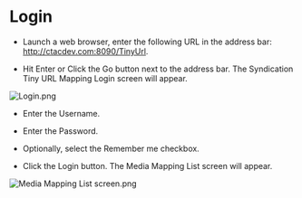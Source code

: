 # Login

+ Launch a web browser, enter the following URL in the address bar:  http://ctacdev.com:8090/TinyUrl.  

+ Hit Enter or Click the Go button next to the address bar.  The Syndication Tiny URL Mapping Login screen will appear. 

![Login.png](https://bitbucket.org/repo/X79GKG/images/2378947375-Login.png) 

+ Enter the Username.

+ Enter the Password.

+ Optionally, select the Remember me checkbox.

+ Click the Login button.  The Media Mapping List screen will appear.

![Media Mapping List screen.png](https://bitbucket.org/repo/X79GKG/images/1218212542-Media%20Mapping%20List%20screen.png)